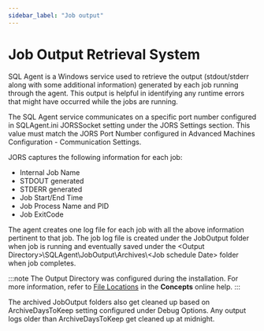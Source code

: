 ```yaml
---
sidebar_label: "Job output"
---
```


# Job Output Retrieval System

SQL Agent is a Windows service used to retrieve the output (stdout/stderr along with some additional information) generated by each job running through the agent. This output is helpful in identifying any runtime errors that might have occurred while the jobs are running.

The SQL Agent service communicates on a specific port number configured in SQLAgent.ini JORSSocket setting under the JORS Settings section. This value must match the JORS Port Number configured in Advanced Machines Configuration - Communication Settings.

JORS captures the following information for each job:

- Internal Job Name
- STDOUT generated
- STDERR generated
- Job Start/End Time
- Job Process Name and PID
- Job ExitCode

The agent creates one log file for each job with all the above information pertinent to that job. The job log file is created under the JobOutput folder when job is running and eventually saved under the <Output Directory\>\\SQLAgent\\JobOutput\\Archives\\<Job schedule Date\> folder when job completes.

:::note
The Output Directory was configured during the installation. For more information, refer to [File Locations](https://help.smatechnologies.com/opcon/core/rolling/Files/Concepts/File%20Locations.htm) in the **Concepts** online help.
:::

The archived JobOutput folders also get cleaned up based on ArchiveDaysToKeep setting configured under Debug Options. Any output logs older than ArchiveDaysToKeep get cleaned up at midnight.

